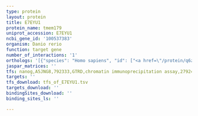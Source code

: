 ```yaml
---
type: protein
layout: protein
title: E7EYU1
protein_name: tmem179
uniprot_accession: E7EYU1
ncbi_gene_id: '100537383'
organism: Danio rerio
function: target gene
number_of_interactions: '1'
orthologs: '[{"species": "Homo sapiens", "id": ["<a href=\"/protein/q6zvk1\">Q6ZVK1</a>"]}, {"species": "Mus musculus", "id": ["<a href=\"/protein/q8bhh9\">Q8BHH9</a>"]}, {"species": "Rattus norvegicus", "id": ["<a href=\"/protein/e9pu04\">E9PU04</a>"]}, {"species": "Drosophila melanogaster", "id": ["<a href=\"/protein/q9vcf1\">Q9VCF1</a>"]}]'
jaspar_matrices: ''
tfs: nanog,A5JNG8,792333,GTRD,chromatin immunoprecipitation assay,27924024%5Buid%5D,No
targets: ''
tfs_download: tfs_of_E7EYU1.tsv
targets_download: ''
bindingSites_download: ''
binding_sites_ls: ''

---
```

